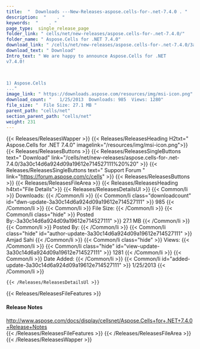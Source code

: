 ```yaml
---
title:  "  Downloads ---New-Releases-aspose.cells-for-.net-7.4.0 . " 
description:  "    . " 
keywords:  "    . " 
page_type:  single_release_page
folder_link: " cells/net/new-releases/aspose.cells-for-.net-7.4.0/"
folder_name: " Aspose.Cells for .NET 7.4.0"
download_link: " /cells/net/new-releases/aspose.cells-for-.net-7.4.0/3a30c14d6a924d09a19612e714527111"
download_text: " Download"
Intro_text: " We are happy to announce Aspose.Cells for .NET
v7.4.0!

 

1) Aspose.Cells
..."
image_link: " https://downloads.aspose.com/resources/img/msi-icon.png"
download_count: "   1/25/2013  Downloads: 985  Views: 1280"
file_size: "  File Size: 27.1 MB "
parent_path: "cells/net"
section_parent_path: "cells/net"
weight: 231 
---
```


{{< Releases/ReleasesWapper >}}
  {{< Releases/ReleasesHeading H2txt=" Aspose.Cells for .NET 7.4.0" imagelink="/resources/img/msi-icon.png">}}
  {{< Releases/ReleasesButtons >}}
    {{< Releases/ReleasesSingleButtons text=" Download" link="/cells/net/new-releases/aspose.cells-for-.net-7.4.0/3a30c14d6a924d09a19612e714527111%20%20" >}}
    {{< Releases/ReleasesSingleButtons text=" Support Forum " link="https://forum.aspose.com/c/cells" >}}
  {{< Releases/ReleasesButtons >}}
  {{< Releases/ReleasesFileArea >}}
    {{< Releases/ReleasesHeading h4txt="File Details">}}
    {{< Releases/ReleasesDetailsUl >}}
            {{< Common/li  >}} Downloads: {{< /Common/li >}} 
      {{< Common/li class="downloadcount" id="dwn-update-3a30c14d6a924d09a19612e714527111" >}} 985 {{< /Common/li >}} 
      {{< Common/li  >}} File Size: {{< /Common/li >}} 
      {{< Common/li  class="hide" >}} Posted By:-3a30c14d6a924d09a19612e714527111" >}} 27.1 MB {{< /Common/li >}} 
      {{< Common/li  >}} Posted By: {{< /Common/li >}} 
      {{< Common/li class="hide" id="author-update-3a30c14d6a924d09a19612e714527111" >}} Amjad Sahi {{< /Common/li >}} 
      {{< Common/li class="hide"  >}} Views: {{< /Common/li >}} 
      {{< Common/li class="hide" id="view-update-3a30c14d6a924d09a19612e714527111" >}} 1281 {{< /Common/li >}} 
      {{< Common/li  >}} Date Added: {{< /Common/li >}} 
      {{< Common/li id="added-update-3a30c14d6a924d09a19612e714527111" >}} 1/25/2013 {{< /Common/li >}} 

    {{< /Releases/ReleasesDetailsUl >}}

  {{< Releases/ReleasesFileFeatures >}}
      <h4>Release Notes</h4><div><a href="http://www.aspose.com/docs/display/cellsnet/Aspose.Cells+for+.NET+7.4.0+Release+Notes">http://www.aspose.com/docs/display/cellsnet/Aspose.Cells+for+.NET+7.4.0+Release+Notes</a></div>
  {{< /Releases/ReleasesFileFeatures >}}
 {{< /Releases/ReleasesFileArea >}}
{{< /Releases/ReleasesWapper >}}


